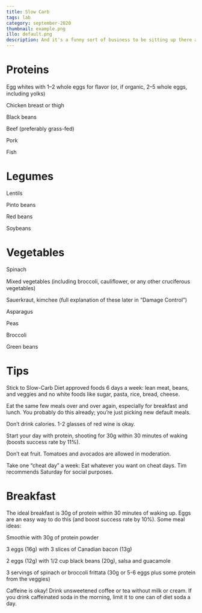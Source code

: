 ```yaml
---
title: Slow Carb
tags: lab
category: september-2020
thumbnail: example.png
illo: default.png
description: And it's a funny sort of business to be sitting up there at your desk, talking down at your subordinates from up there, especially when you have to go right up close because the boss is hard of hearing. Well, there's still some hope; once I've got the money together to pay off my parents' debt to him - another five or six years I suppose - that's definitely what I'll do.
---
```


# Proteins
Egg whites with 1–2 whole eggs for ﬂavor (or, if organic, 2–5 whole eggs, including yolks)

Chicken breast or thigh

Black beans

Beef (preferably grass-fed)

Pork

Fish

# Legumes
Lentils

Pinto beans

Red beans

Soybeans

# Vegetables
Spinach

Mixed vegetables (including broccoli, cauliﬂower, or any other cruciferous vegetables)

Sauerkraut, kimchee (full explanation of these later in “Damage Control”)

Asparagus

Peas

Broccoli

Green beans

# Tips
Stick to Slow-Carb Diet approved foods 6 days a week: lean meat, beans, and veggies and no white foods like sugar, pasta, rice, bread, cheese.

Eat the same few meals over and over again, especially for breakfast and lunch. You probably do this already; you’re just picking new default meals.

Don’t drink calories. 1-2 glasses of red wine is okay.

Start your day with protein, shooting for 30g within 30 minutes of waking (boosts success rate by 11%).

Don’t eat fruit. Tomatoes and avocados are allowed in moderation.

Take one “cheat day” a week: Eat whatever you want on cheat days. Tim recommends Saturday for social purposes.

# Breakfast
The ideal breakfast is 30g of protein within 30 minutes of waking up. Eggs are an easy way to do this (and boost success rate by 10%). Some meal ideas:

Smoothie with 30g of protein powder

3 eggs (16g) with 3 slices of Canadian bacon (13g)

2 eggs (12g) with 1/2 cup black beans (20g), salsa and guacamole

3 servings of spinach or broccoli frittata (30g or
5-6 eggs plus some protein from the veggies)

Caffeine is okay! Drink unsweetened coffee or tea without milk or cream. If you drink caffeinated soda in the morning, limit it to one can of diet soda a day.